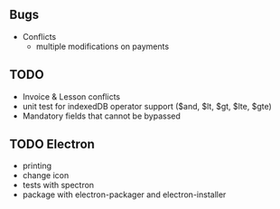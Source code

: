 ## Bugs

- Conflicts
  - multiple modifications on payments

## TODO

- Invoice & Lesson conflicts
- unit test for indexedDB operator support ($and, $lt, $gt, $lte, $gte)
- Mandatory fields that cannot be bypassed

## TODO Electron

- printing
- change icon
- tests with spectron
- package with electron-packager and electron-installer
